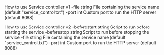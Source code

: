 How to use Service controller v1
  -file string
    	File containing the service name (default "service_control.txt")
  -port int
    	Custom port to run the HTTP server (default 8088)
     
How to use Service controller v2
  -beforestart string
    	Script to run before starting the service
  -beforestop string
    	Script to run before stopping the service
  -file string
    	File containing the service name (default "service_control.txt")
  -port int
    	Custom port to run the HTTP server (default 8088)
     
